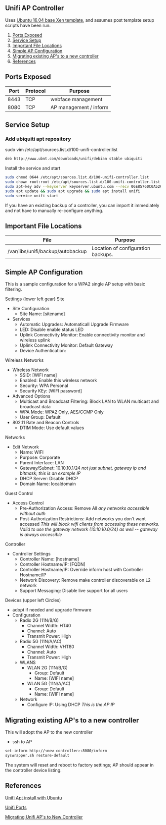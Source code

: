 Unifi AP Controller
-------------------
Uses [Ubuntu 16.04 base Xen template](../../oparating-systems/ubuntu/ubuntu-server.md), and
assumes post template setup scripts have been run.

1. [Ports Exposed](#ports-exposed)
1. [Service Setup](#service-setup)
1. [Important File Locations](#important-file-locations)
1. [Simple AP Configuration](#simple-ap-configuration)
1. [Migrating existing AP's to a new controller](#migrating-existing-aps-to-a-new-controller)
1. [References](#references)

Ports Exposed
-------------

| Port | Protocol |Purpose                 |
|------|----------|------------------------|
| 8443 | TCP      | webface management     |
| 8080 | TCP      | AP management / inform |

Service Setup
-------------
### Add ubiquiti apt repository
sudo vim /etc/apt/sources.list.d/100-unifi-controller.list
```bash
deb http://www.ubnt.com/downloads/unifi/debian stable ubiquiti
```
Install the service and start
```bash
sudo chmod 0644 /etc/apt/sources.list.d/100-unifi-controller.list
sudo chown root:root /etc/apt/sources.list.d/100-unifi-controller.list
sudo apt-key adv --keyserver keyserver.ubuntu.com --recv 06E85760C0A52C50
sudo apt update && sudo apt upgrade && sudo apt install unifi
sudo service unifi start
```

If you have an existing backup of a controller, you can import it immediately
and not have to manually re-configure anything.

Important File Locations
------------------------

| File                              | Purpose                            |
|-----------------------------------|------------------------------------|
| /var/libs/unifi/backup/autobackup | Location of configuration backups. |

Simple AP Configuration
-----------------------
This is a sample configuration for a WPA2 single AP setup with basic filtering.

Settings (lower left gear)
Site
- Site Configuration
  * Site Name: [sitename]
- Services
  * Automatic Upgrades: Automaticall Upgrade Firmware
  * LED: Disable enable status LED
  * Uplink Connectivity Monitor: Enable connectivity monitor and wireless uplink
  * Uplink Connectivity Monitor: Default Gateway
  * Device Authentication: <username> <password>

Wireless Networks
- Wireless Network
  * SSID: [WIFI name]
  * Enabled: Enable this wireless network
  * Security: WPA Personal
  * Security KEy: [WIFI password]
- Advanced Options
  * Multicast and Broadcast Filtering: Block LAN to WLAN multicast and broadcast
    data
  * WPA Mode: WPA2 Only, AES/CCMP Only
  * User Group: Default
- 802.11 Rate and Beacon Controls
  * DTIM Mode: Use default values

Networks
- Edit Network
  * Name: WIFI
  * Purpose: Corporate
  * Parent Interface: LAN
  * Gateway/Subnet: 10.10.10.1/24
      _not just subnet, gateway ip and bitmask; this is an example IP_
  * DHCP Server: Disable DHCP
  * Domain Name: localdomain

Guest Control
- Access Control
  * Pre-Authorization Access: Remove All
      _any networks accessible without auth_
  * Post-Authorization Restrictions: Add networks you don't want accessed
      _This will block wifi clients from accessing these networks. Valid to use
       the gateway network (10.10.10.0/24) as well -- gateway is always
       accessible_

Controller
- Controller Settings
  * Controller Name: [hostname]
  * Controller Hostname/IP: [FQDN]
  * Controller Hostname/IP: Override inform host with Controller Hostname/IP
  * Network Discovery: Remove make controller discoverable on L2 network
  * Support Messaging: Disable live support for all users

Devices (upper left Circles)
- adopt if needed and upgrade firmware
- Configuration
  - Radio 2G (11N/B/G)
    * Channel Width: HT40
    * Channel: Auto
    * Transmit Power: High
  - Radio 5G (11N/A/AC)
    * Channel Width: VHT80
    * Channel: Auto
    * Transmit Power: High
  - WLANS
    * WLAN 2G (11N/B/G)
      * Group: Default
      * Name: [WIFI name]
    * WLAN 5G (11N/A/AC)
      * Group: Default
      * Name: [WIFI name]
  - Network
    * Configure IP: Using DHCP
        _This is the AP IP_

Migrating existing AP's to a new controller
-------------------------------------------
This will adopt the AP to the new controller
* ssh to AP
```bash
set-inform http://<new controller>:8080/inform
syswrapper.sh restore-default
```
The system will reset and reboot to factory settings; AP should appear in the
controller device listing.

References
----------
[Unifi Apt install with Ubuntu][1]

[Unifi Ports][2]

[Migrating Unifi AP's to New Controller][3]

[1]: https://help.ubnt.com/hc/en-us/articles/220066768-UniFi-How-to-Install-Update-via-APT-on-Debian-or-Ubuntu
[2]: https://help.ubnt.com/hc/en-us/articles/218506997-UniFi-Ports-Used
[3]: https://community.ubnt.com/t5/UniFi-Wireless/Migrating-UNIFI-APs-to-new-controller/td-p/308741
